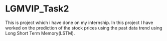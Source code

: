 # LGMVIP_Task2
This is project which i have done on my internship. In this project I have worked on the prediction of the stock prices using the past data trend using Long Short Term Memory(LSTM).
